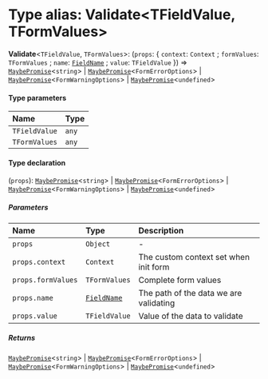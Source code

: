 # Type alias: Validate\<TFieldValue, TFormValues>

**Validate**<`TFieldValue`, `TFormValues`>: (`props`: { `context`: `Context` ; `formValues`: `TFormValues` ; `name`: [`FieldName`](/auto-docs/fixed-layout-editor/types/FieldName.md) ; `value`: `TFieldValue`  }) => [`MaybePromise`](/auto-docs/fixed-layout-editor/types/MaybePromise.md)<`string`> | [`MaybePromise`](/auto-docs/fixed-layout-editor/types/MaybePromise.md)<`FormErrorOptions`> | [`MaybePromise`](/auto-docs/fixed-layout-editor/types/MaybePromise.md)<`FormWarningOptions`> | [`MaybePromise`](/auto-docs/fixed-layout-editor/types/MaybePromise.md)<`undefined`>

#### Type parameters

| Name | Type |
| :------ | :------ |
| `TFieldValue` | `any` |
| `TFormValues` | `any` |

#### Type declaration

(`props`): [`MaybePromise`](/auto-docs/fixed-layout-editor/types/MaybePromise.md)<`string`> | [`MaybePromise`](/auto-docs/fixed-layout-editor/types/MaybePromise.md)<`FormErrorOptions`> | [`MaybePromise`](/auto-docs/fixed-layout-editor/types/MaybePromise.md)<`FormWarningOptions`> | [`MaybePromise`](/auto-docs/fixed-layout-editor/types/MaybePromise.md)<`undefined`>

##### Parameters

| Name | Type | Description |
| :------ | :------ | :------ |
| `props` | `Object` | - |
| `props.context` | `Context` | The custom context set when init form |
| `props.formValues` | `TFormValues` | Complete form values |
| `props.name` | [`FieldName`](/auto-docs/fixed-layout-editor/types/FieldName.md) | The path of the data we are validating |
| `props.value` | `TFieldValue` | Value of the data to validate |

##### Returns

[`MaybePromise`](/auto-docs/fixed-layout-editor/types/MaybePromise.md)<`string`> | [`MaybePromise`](/auto-docs/fixed-layout-editor/types/MaybePromise.md)<`FormErrorOptions`> | [`MaybePromise`](/auto-docs/fixed-layout-editor/types/MaybePromise.md)<`FormWarningOptions`> | [`MaybePromise`](/auto-docs/fixed-layout-editor/types/MaybePromise.md)<`undefined`>
